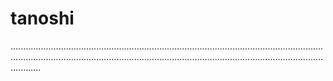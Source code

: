 # tanoshi

....................................................................................................................................................................................................................................................................